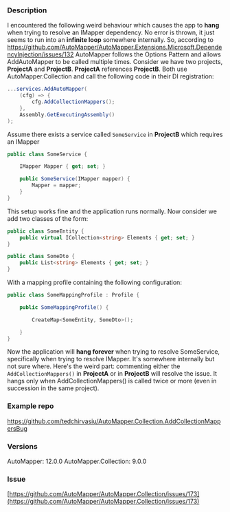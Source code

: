 ### Description
I encountered the following weird behaviour which causes the app to **hang** when trying to resolve an IMapper dependency. No error is thrown, it just seems to run into an **infinite loop** somewhere internally.
So, according to https://github.com/AutoMapper/AutoMapper.Extensions.Microsoft.DependencyInjection/issues/132 AutoMapper follows the Options Pattern and allows AddAutoMapper to be called multiple times.
Consider we have two projects, **ProjectA** and **ProjectB**. **ProjectA** references **ProjectB**. Both use AutoMapper.Collection and call the following code in their DI registration:

```C#
...services.AddAutoMapper(
    (cfg) => {
        cfg.AddCollectionMappers();
    },
    Assembly.GetExecutingAssembly()
);
```

Assume there exists a service called `SomeService` in **ProjectB** which requires an IMapper
```C#
public class SomeService {

    IMapper Mapper { get; set; }

    public SomeService(IMapper mapper) {
        Mapper = mapper;
    }
}
```


This setup works fine and the application runs normally. Now consider we add two classes of the form:
```C#
public class SomeEntity {
    public virtual ICollection<string> Elements { get; set; }
}
```
```C#
public class SomeDto {
    public List<string> Elements { get; set; }
}
```
With a mapping profile containing the following configuration:
```C#
public class SomeMappingProfile : Profile {

    public SomeMappingProfile() {

        CreateMap<SomeEntity, SomeDto>();

    }
}
````

Now the application will **hang forever** when trying to resolve SomeService, specifically when trying to resolve IMapper. It's somewhere internally but not sure where.
Here's the weird part: commenting either the `AddCollectionMappers()` in **ProjectA** or in **ProjectB** will resolve the issue. It hangs only when AddCollectionMappers() is called twice or more (even in succession in the same project).

### Example repo
https://github.com/tedchirvasiu/AutoMapper.Collection.AddCollectionMappersBug

### Versions
AutoMapper: 12.0.0
AutoMapper.Collection: 9.0.0

### Issue
[https://github.com/AutoMapper/AutoMapper.Collection/issues/173](https://github.com/AutoMapper/AutoMapper.Collection/issues/173)